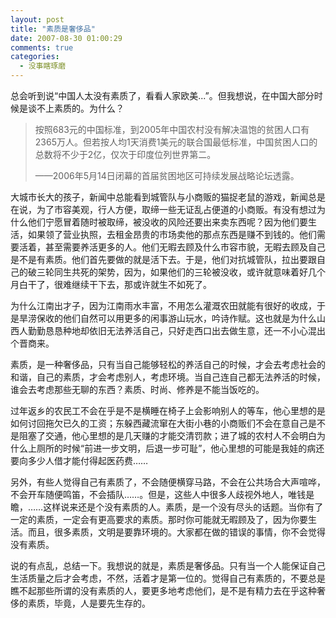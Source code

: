 ```yaml
---
layout: post
title: "素质是奢侈品"
date: 2007-08-30 01:00:29
comments: true
categories:
  - 没事瞎琢磨
---
```

总会听到说“中国人太没有素质了，看看人家欧美...”。但我想说，在中国大部分时候是谈不上素质的。为什么？

> 按照683元的中国标准，到2005年中国农村没有解决温饱的贫困人口有2365万人。但若按人均1天消费1美元的联合国最低标准，中国贫困人口的总数将不少于2亿，仅次于印度位列世界第二。
>
>   ——2006年5月14日闭幕的首届贫困地区可持续发展战略论坛透露。

大城市长大的孩子，新闻中总能看到城管队与小商贩的猫捉老鼠的游戏，新闻总是在说，为了市容美观，行人方便，取缔一些无证乱占便道的小商贩。有没有想过为什么他们宁愿冒着随时被取缔，被没收的风险还要出来卖东西呢？因为他们要生活，如果领了营业执照，去租金昂贵的市场卖他的那点东西是赚不到钱的。他们需要活着，甚至需要养活更多的人。他们无暇去顾及什么市容市貌，无暇去顾及自己是不是有素质。他们首先要做的就是活下去。于是，他们对抗城管队，拉出要跟自己的破三轮同生共死的架势，因为，如果他们的三轮被没收，或许就意味着好几个月白干了，很难继续干下去，那或许就生不如死了。

为什么江南出才子，因为江南雨水丰富，不用怎么灌溉农田就能有很好的收成，于是旱涝保收的他们自然可以用更多的闲事游山玩水，吟诗作赋。这也就是为什么山西人勤勤恳恳种地却依旧无法养活自己，只好走西口出去做生意，还一不小心混出个晋商来。

素质，是一种奢侈品，只有当自己能够轻松的养活自己的时候，才会去考虑社会的和谐，自己的素质，才会考虑别人，考虑环境。当自己连自己都无法养活的时候，谁会去考虑那些无聊的东西？素质、时尚、修养是不能当饭吃的。

过年返乡的农民工不会在乎是不是横睡在椅子上会影响别人的等车，他心里想的是如何讨回拖欠已久的工资；东躲西藏流窜在大街小巷的小商贩们不会在意自己是不是阻塞了交通，他心里想的是几天赚的才能交清罚款；进了城的农村人不会明白为什么上厕所的时候“前进一步文明，后退一步可耻”，他心里想的可能是我娃的病还要向多少人借才能付得起医药费……

另外，有些人觉得自己有素质了，不会随便横穿马路，不会在公共场合大声喧哗，不会开车随便鸣笛，不会插队……。但是，这些人中很多人歧视外地人，唯钱是瞻，……这样说来还是个没有素质的人。素质，是一个没有尽头的话题。当你有了一定的素质，一定会有更高要求的素质。那时你可能就无暇顾及了，因为你要生活。而且，很多素质，文明是要靠环境的。大家都在做的错误的事情，你不会觉得没有素质。

说的有点乱，总结一下。我想说的就是，素质是奢侈品。只有当一个人能保证自己生活质量之后才会考虑，不然，活着才是第一位的。觉得自己有素质的，不要总是瞧不起那些所谓的没有素质的人，要更多地考虑他们，是不是有精力去在乎这种奢侈的素质，毕竟，人是要先生存的。